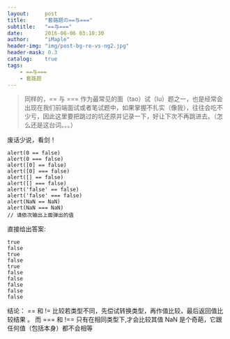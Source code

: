 ```yaml
---
layout:     post
title:      "套路题の==与==="
subtitle:   "==与==="
date:       2016-06-06 03:10:30
author:     "iMaple"
header-img: "img/post-bg-re-vs-ng2.jpg"
header-mask: 0.3
catalog:    true
tags:
    - ==与===
    - 套路题
---
```


>同样的，== 与 === 作为最常见的面（tao）试（lu）题之一，也是经常会出现在我们前端面试或者笔试题中，如果掌握不扎实（像我），往往会吃不少亏，因此这里要把跳过的坑还原并记录一下，好让下次不再跳进去。（怎么还是这台词。。。）

废话少说，看剑！

```
alert(0 == false)
alert(0 === false)
alert([0] == false)
alert([0] === false)
alert([] == false)
alert([] === false)
alert('false' == false)
alert('false' === false)
alert(NaN == NaN)
alert(NaN === NaN)
// 请依次输出上面弹出的值
```

直接给出答案:

```
true
false
true
false
true
false
false
false
false
false
```

结论：
== 和 != 比较若类型不同，先偿试转换类型，再作值比较，最后返回值比较结果 。
而 
=== 和 !== 只有在相同类型下,才会比较其值
NaN 是个奇葩，它跟任何值（包括本身）都不会相等